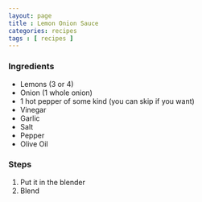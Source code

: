```yaml
---
layout: page
title : Lemon Onion Sauce
categories: recipes
tags : [ recipes ]
---
```


### Ingredients
* Lemons (3 or 4)
* Onion (1 whole onion)
* 1 hot pepper of some kind (you can skip if you want)
* Vinegar
* Garlic
* Salt
* Pepper
* Olive Oil


### Steps
1. Put it in the blender
2. Blend
